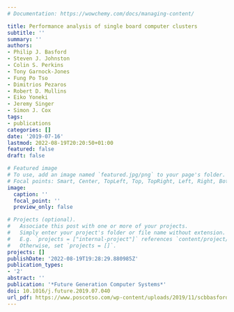 ```yaml
---
# Documentation: https://wowchemy.com/docs/managing-content/

title: Performance analysis of single board computer clusters
subtitle: ''
summary: ''
authors:
- Philip J. Basford
- Steven J. Johnston
- Colin S. Perkins
- Tony Garnock-Jones
- Fung Po Tso
- Dimitrios Pezaros
- Robert D. Mullins
- Eiko Yoneki
- Jeremy Singer
- Simon J. Cox
tags:
- publications
categories: []
date: '2019-07-16'
lastmod: 2022-08-19T20:20:50+01:00
featured: false
draft: false

# Featured image
# To use, add an image named `featured.jpg/png` to your page's folder.
# Focal points: Smart, Center, TopLeft, Top, TopRight, Left, Right, BottomLeft, Bottom, BottomRight.
image:
  caption: ''
  focal_point: ''
  preview_only: false

# Projects (optional).
#   Associate this post with one or more of your projects.
#   Simply enter your project's folder or file name without extension.
#   E.g. `projects = ["internal-project"]` references `content/project/deep-learning/index.md`.
#   Otherwise, set `projects = []`.
projects: []
publishDate: '2022-08-19T19:28:29.880985Z'
publication_types:
- '2'
abstract: ''
publication: '*Future Generation Computer Systems*'
doi: 10.1016/j.future.2019.07.040
url_pdf: https://www.poscotso.com/wp-content/uploads/2019/11/scbbasford2019.pdf
---
```

